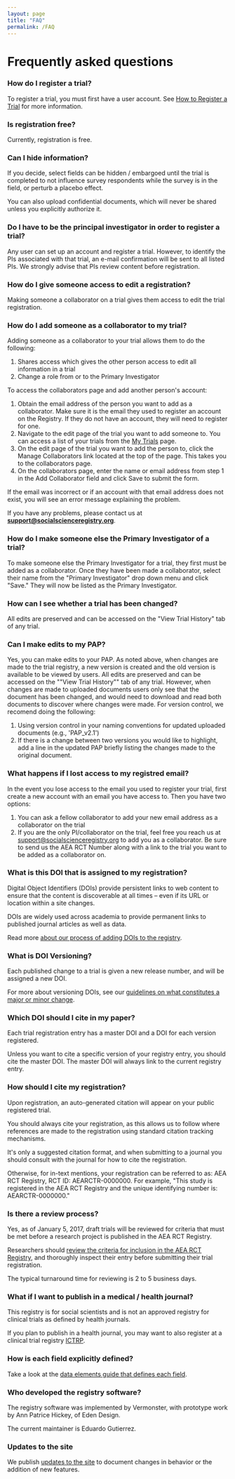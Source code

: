 ```yaml
---
layout: page
title: "FAQ"
permalink: /FAQ
---
```


# Frequently asked questions

### How do I register a trial?

To register a trial, you must first have a user account. See [How to Register a Trial](https://www.socialscienceregistry.org/site/instructions) for more information.

### Is registration free?
Currently, registration is free.

### Can I hide information?
If you decide, select fields can be hidden / embargoed until the trial is completed to not influence survey respondents while the survey is in the field, or perturb a placebo effect.

You can also upload confidential documents, which will never be shared unless you explicitly authorize it.

### Do I have to be the principal investigator in order to register a trial?
Any user can set up an account and register a trial. However, to identify the PIs associated with that trial, an e-mail confirmation will be sent to all listed PIs. We strongly advise that PIs review content before registration.

### How do I give someone access to edit a registration?
Making someone a collaborator on a trial gives them access to edit the trial registration. 

### How do I add someone as a collaborator to my trial?

Adding someone as a collaborator to your trial allows them to do the following:
1. Shares access which gives the other person access to edit all information in a trial
2. Change a role from or to the Primary Investigator

To access the collaborators page and add another person's account:

1. Obtain the email address of the person you want to add as a collaborator. Make sure it is the email they used to register an account on the Registry. If they do not have an account, they will need to register for one.
2. Navigate to the edit page of the trial you want to add someone to. You can access a list of your trials from the [My Trials](https://www.socialscienceregistry.org/trials) page.
3. On the edit page of the trial you want to add the person to, click the Manage Collaborators link located at the top of the page. This takes you to the collaborators page.
4. On the collaborators page, enter the name or email address from step 1 in the Add Collaborator field and click Save to submit the form.

If the email was incorrect or if an account with that email address does not exist, you will see an error message explaining the problem.

If you have any problems, please contact us at **support@socialscienceregistry.org**.

### How do I make someone else the Primary Investigator of a trial?
To make someone else the Primary Investigator for a trial, they first must be added as a collaborator. Once they have been made a collaborator, select their name from the "Primary Investigator" drop down menu and click "Save." They will now be listed as the Primary Investigator.

### How can I see whether a trial has been changed?
All edits are preserved and can be accessed on the "View Trial History" tab of any trial.

### Can I make edits to my PAP?
Yes, you can make edits to your PAP. As noted above, when changes are made to the trial registry, a new version is created and the old version is available to be viewed by users. All edits are preserved and can be accessed on the ""View Trial History"" tab of any trial. However, when changes are made to uploaded documents users only see that the document has been changed, and would need to download and read both documents to discover where changes were made. For version control, we recomend doing the following:

1. Using version control in your naming conventions for updated uploaded documents (e.g., 'PAP_v2.1')
2. If there is a change between two versions you would like to highlight, add a line in the updated PAP briefly listing the changes made to the original document.

### What happens if I lost access to my registred email?
In the event you lose access to the email you used to register your trial, first create a new account with an email you have access to. Then you have two options:

1. You can ask a fellow collaborator to add your new email address as a collaborator on the trial
2. If you are the only PI/collaborator on the trial, feel free you reach us at support@socialscienceregistry.org to add you as a collaborator. Be sure to send us the AEA RCT Number along with a link to the trial you want to be added as a collaborator on.

### What is this DOI that is assigned to my registration?
Digital Object Identifiers (DOIs) provide persistent links to web content to ensure that the content is discoverable at all times – even if its URL or location within a site changes.

DOIs are widely used across academia to provide permanent links to published journal articles as well as data.

Read more [about our process of adding DOIs to the registry](https://www.povertyactionlab.org/blog/8-15-19/improving-research-transparency-through-easier-faster-access-studies-aea-rct-registry).

### What is DOI Versioning? 
Each published change to a trial is given a new release number, and will be assigned a new DOI.

For more about versioning DOIs, see our [guidelines on what constitutes a major or minor change](https://www.socialscienceregistry.org/site/version).

### Which DOI should I cite in my paper?
Each trial registration entry has a master DOI and a DOI for each version registered.

Unless you want to cite a specific version of your registry entry, you should cite the master DOI. The master DOI will always link to the current registry entry.

### How should I cite my registration?
Upon registration, an auto-generated citation will appear on your public registered trial.

You should always cite your registration, as this allows us to follow where references are made to the registration using standard citation tracking mechanisms.

It's only a suggested citation format, and when submitting to a journal you should consult with the journal for how to cite the registration.

Otherwise, for in-text mentions, your registration can be referred to as: AEA RCT Registry, RCT ID: AEARCTR-0000000. For example, "This study is registered in the AEA RCT Registry and the unique identifying number is: AEARCTR-0000000."

### Is there a review process?
Yes, as of January 5, 2017, draft trials will be reviewed for criteria that must be met before a research project is published in the AEA RCT Registry.

Researchers should [review the criteria for inclusion in the AEA RCT Registry](https://www.socialscienceregistry.org/site/instructions), and thoroughly inspect their entry before submitting their trial registration.

The typical turnaround time for reviewing is 2 to 5 business days.

### What if I want to publish in a medical / health journal?
This registry is for social scientists and is not an approved registry for clinical trials as defined by health journals.

If you plan to publish in a health journal, you may want to also register at a clinical trial registry [ICTRP](https://www.who.int/clinical-trials-registry-platform).

### How is each field explicitly defined?
Take a look at the [data elements guide that defines each field](https://www.socialscienceregistry.org/AEA_RCT_Registry_Data_Elements_Definitions.pdf).

### Who developed the registry software?
The registry software was implemented by Vermonster, with prototype work by Ann Patrice Hickey, of Eden Design.

The current maintainer is Eduardo Gutierrez.

### Updates to the site
We publish [updates to the site](https://www.socialscienceregistry.org/site/updates) to document changes in behavior or the addition of new features.
